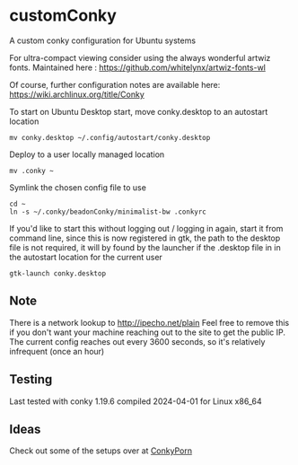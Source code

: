# customConky
A custom conky configuration for Ubuntu systems

For ultra-compact viewing consider using the always wonderful artwiz fonts.  Maintained here : https://github.com/whitelynx/artwiz-fonts-wl

Of course, further configuration notes are available here:
https://wiki.archlinux.org/title/Conky


To start on Ubuntu Desktop start, move conky.desktop to an autostart location

```
mv conky.desktop ~/.config/autostart/conky.desktop
```

Deploy to a user locally managed location

```
mv .conky ~
```

Symlink the chosen config file to use
```
cd ~
ln -s ~/.conky/beadonConky/minimalist-bw .conkyrc
```

If you'd like to start this without logging out / logging in again, start it from command line, since this is now registered in gtk, the path to the desktop file is not required, it will by found by the launcher if the .desktop file in in the autostart location for the current user
```
gtk-launch conky.desktop
```

## Note

There is a network lookup to http://ipecho.net/plain
Feel free to remove this if you don't want your machine reaching out to the site to get the public IP.
The current config reaches out every 3600 seconds, so it's relatively infrequent (once an hour)


## Testing
Last tested with conky 1.19.6 compiled 2024-04-01 for Linux x86_64


## Ideas

Check out some of the setups over at [ConkyPorn](https://www.reddit.com/r/Conkyporn/)
